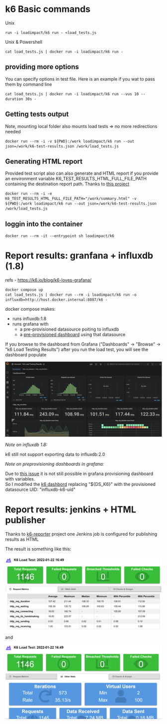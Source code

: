 # k6 Basic commands

Unix

    run -i loadimpact/k6 run - <load_tests.js

Unix & Powershell

    cat load_tests.js | docker run -i loadimpact/k6 run -

## providing more options

You can specify options in test file. Here is an example if you wat to pass them by command line

    cat load_tests.js | docker run -i loadimpact/k6 run --vus 10 --duration 30s -

## Getting tests output

Note, mounting local folder also mounts load tests => no more redirections needed

    docker run --rm -i -v ${PWD}:/work loadimpact/k6 run --out json=/work/k6-test-results.json /work/load_tests.js

## Generating HTML report

Provided test script also can also generate and HTML report if you provide an environment variable K6_TEST_RESULTS_HTML_FULL_FILE_PATH containing the destination report path. Thanks to [this project](https://github.com/benc-uk/k6-reporter)

    docker run --rm -i -e K6_TEST_RESULTS_HTML_FULL_FILE_PATH="/work/summary.html" -v ${PWD}:/work loadimpact/k6 run --out json=/work/k6-test-results.json /work/load_tests.js
## loggin into the container

    docker run --rm -it --entrypoint sh loadimpact/k6

# Report results: granfana + influxdb (1.8)

refs - https://k6.io/blog/k6-loves-grafana/

    docker compose up
    cat load_tests.js | docker run --rm -i loadimpact/k6 run -o influxdb=http://host.docker.internal:8087/k6 -

docker compose makes:
* runs influxdb:1.8
* runs grafana with
    * a pre-provisioned datasource poiting to influxdb
    * a [pre-provisioned dashboard](https://grafana.com/grafana/dashboards/2587) using that datasource

If you browse to the dashboard from Grafana ("Dashboards" -> "Browse" -> "k6 Load Testing Results") after you run the load test, you will see the dashboard populate

![Grafana k6 dashboard](../images/grafana-k6-dashboard.png "Grafana k6 dashboard")

*Note on influxdb 1.8:*

k6 still not support exporting data to influxdb:2.0  

*Note on preprovisioning dashboards in grafana:*

Due to [this issue](https://github.com/grafana/grafana/issues/10786) it is not still possible in grafana provisioning dashboard with variables.  
So I modified the [k6 dashbord](https://grafana.com/grafana/dashboards/2587) replacing "${DS_K6}" with the provisioned datasource UID:  "influxdb-k6-uid"   


# Report results: jenkins + HTML publisher

Thanks to [k6-reporter](https://github.com/benc-uk/k6-reporter) project one Jenkins job is configured for publishing results as HTML

The result is something like this:

![Jenkins HTML report](../images/jenkins-k6-test-results-html.png "Jenkins HTML report")

and

![Jenkins HTML report stats](../images/jenkins-k6-test-results-html-stats.png "Jenkins HTML report stats")
